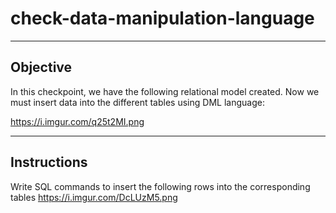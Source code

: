 # check-data-manipulation-language

--------------------------------------------
Objective
---------------------------------------------

In this checkpoint, we have the following relational model created. Now we must insert data into the different tables using DML language:

https://i.imgur.com/q25t2MI.png


----------------------------------------------
Instructions
----------------------------------------------

Write SQL commands to insert the following rows into the corresponding tables https://i.imgur.com/DcLUzM5.png
